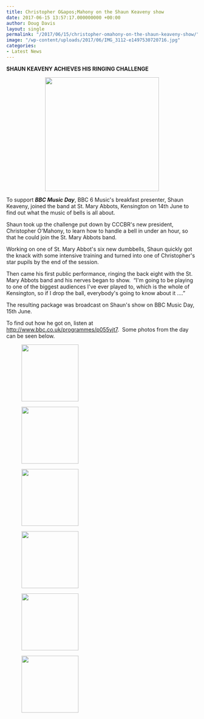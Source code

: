 ```yaml
---
title: Christopher O&apos;Mahony on the Shaun Keaveny show
date: 2017-06-15 13:57:17.000000000 +00:00
author: Doug Davis
layout: single
permalink: "/2017/06/15/christopher-omahony-on-the-shaun-keaveny-show/"
image: "/wp-content/uploads/2017/06/IMG_3112-e1497530720716.jpg"
categories:
- Latest News
---
```

**SHAUN KEAVENY ACHIEVES HIS RINGING CHALLENGE**

<p style="text-align: center;">
  <a href="https://cccbr.org.uk/wp-content/uploads/2017/06/IMG_3112-e1497530720716.jpg"><img loading="lazy" class="alignnone size-medium wp-image-10562" src="https://cccbr.org.uk/wp-content/uploads/2017/06/IMG_3112-e1497530720716-300x300.jpg" alt="" width="300" height="300" srcset="https://cccbr.org.uk/wp-content/uploads/2017/06/IMG_3112-e1497530720716-300x299.jpg 300w, https://cccbr.org.uk/wp-content/uploads/2017/06/IMG_3112-e1497530720716-150x150.jpg 150w, https://cccbr.org.uk/wp-content/uploads/2017/06/IMG_3112-e1497530720716-768x765.jpg 768w, https://cccbr.org.uk/wp-content/uploads/2017/06/IMG_3112-e1497530720716-1024x1020.jpg 1024w, https://cccbr.org.uk/wp-content/uploads/2017/06/IMG_3112-e1497530720716-600x598.jpg 600w, https://cccbr.org.uk/wp-content/uploads/2017/06/IMG_3112-e1497530720716-100x100.jpg 100w" sizes="(max-width: 300px) 100vw, 300px" /></a>
</p>

To support _**BBC Music Day**_, BBC 6 Music&apos;s breakfast presenter, Shaun Keaveny, joined the band at St. Mary Abbots, Kensington on 14th June to find out what the music of bells is all about.

Shaun took up the challenge put down by CCCBR&apos;s new president, Christopher O&apos;Mahony, to learn how to handle a bell in under an hour, so that he could join the St. Mary Abbots band.

Working on one of St. Mary Abbot&apos;s six new dumbbells, Shaun quickly got the knack with some intensive training and turned into one of Christopher&apos;s star pupils by the end of the session.

Then came his first public performance, ringing the back eight with the St. Mary Abbots band and his nerves began to show.  &#8220;I&apos;m going to be playing to one of the biggest audiences I&apos;ve ever played to, which is the whole of Kensington, so if I drop the ball, everybody&apos;s going to know about it &#8230;.&#8221;

The resulting package was broadcast on Shaun&apos;s show on BBC Music Day, 15th June.

To find out how he got on, listen at <a href="http://www.bbc.co.uk/programmes/p055yjt7" target="_blank" rel="noopener">http://www.bbc.co.uk/programmes/p055yjt7</a>.  Some photos from the day can be seen below.

<div id='gallery-1' class='gallery galleryid-10561 gallery-columns-6 gallery-size-thumbnail'>
  <figure class='gallery-item'> 
  
  <div class='gallery-icon portrait'>
    <a href='https://cccbr.org.uk/wp-content/uploads/2017/06/IMG_3094.jpg'><img width="150" height="150" src="https://cccbr.org.uk/wp-content/uploads/2017/06/IMG_3094-150x150.jpg" class="attachment-thumbnail size-thumbnail" alt="" loading="lazy" srcset="https://cccbr.org.uk/wp-content/uploads/2017/06/IMG_3094-150x150.jpg 150w, https://cccbr.org.uk/wp-content/uploads/2017/06/IMG_3094-100x100.jpg 100w" sizes="(max-width: 150px) 100vw, 150px" /></a>
  </div></figure><figure class='gallery-item'> 
  
  <div class='gallery-icon portrait'>
    <a href='https://cccbr.org.uk/wp-content/uploads/2017/06/IMG_3080.jpg'><img width="150" height="150" src="https://cccbr.org.uk/wp-content/uploads/2017/06/IMG_3080-150x150.jpg" class="attachment-thumbnail size-thumbnail" alt="" loading="lazy" srcset="https://cccbr.org.uk/wp-content/uploads/2017/06/IMG_3080-150x150.jpg 150w, https://cccbr.org.uk/wp-content/uploads/2017/06/IMG_3080-100x100.jpg 100w" sizes="(max-width: 150px) 100vw, 150px" /></a>
  </div></figure><figure class='gallery-item'> 
  
  <div class='gallery-icon portrait'>
    <a href='https://cccbr.org.uk/wp-content/uploads/2017/06/IMG_3112-1.jpg'><img width="150" height="150" src="https://cccbr.org.uk/wp-content/uploads/2017/06/IMG_3112-1-150x150.jpg" class="attachment-thumbnail size-thumbnail" alt="" loading="lazy" srcset="https://cccbr.org.uk/wp-content/uploads/2017/06/IMG_3112-1-150x150.jpg 150w, https://cccbr.org.uk/wp-content/uploads/2017/06/IMG_3112-1-100x100.jpg 100w" sizes="(max-width: 150px) 100vw, 150px" /></a>
  </div></figure><figure class='gallery-item'> 
  
  <div class='gallery-icon portrait'>
    <a href='https://cccbr.org.uk/wp-content/uploads/2017/06/IMG_3165.jpg'><img width="150" height="150" src="https://cccbr.org.uk/wp-content/uploads/2017/06/IMG_3165-150x150.jpg" class="attachment-thumbnail size-thumbnail" alt="" loading="lazy" srcset="https://cccbr.org.uk/wp-content/uploads/2017/06/IMG_3165-150x150.jpg 150w, https://cccbr.org.uk/wp-content/uploads/2017/06/IMG_3165-100x100.jpg 100w" sizes="(max-width: 150px) 100vw, 150px" /></a>
  </div></figure><figure class='gallery-item'> 
  
  <div class='gallery-icon portrait'>
    <a href='https://cccbr.org.uk/wp-content/uploads/2017/06/IMG_3101.jpg'><img width="150" height="150" src="https://cccbr.org.uk/wp-content/uploads/2017/06/IMG_3101-150x150.jpg" class="attachment-thumbnail size-thumbnail" alt="" loading="lazy" srcset="https://cccbr.org.uk/wp-content/uploads/2017/06/IMG_3101-150x150.jpg 150w, https://cccbr.org.uk/wp-content/uploads/2017/06/IMG_3101-100x100.jpg 100w" sizes="(max-width: 150px) 100vw, 150px" /></a>
  </div></figure><figure class='gallery-item'> 
  
  <div class='gallery-icon landscape'>
    <a href='https://cccbr.org.uk/wp-content/uploads/2017/06/IMG_3138-1.jpg'><img width="150" height="150" src="https://cccbr.org.uk/wp-content/uploads/2017/06/IMG_3138-1-150x150.jpg" class="attachment-thumbnail size-thumbnail" alt="" loading="lazy" srcset="https://cccbr.org.uk/wp-content/uploads/2017/06/IMG_3138-1-150x150.jpg 150w, https://cccbr.org.uk/wp-content/uploads/2017/06/IMG_3138-1-100x100.jpg 100w" sizes="(max-width: 150px) 100vw, 150px" /></a>
  </div></figure>
</div>
